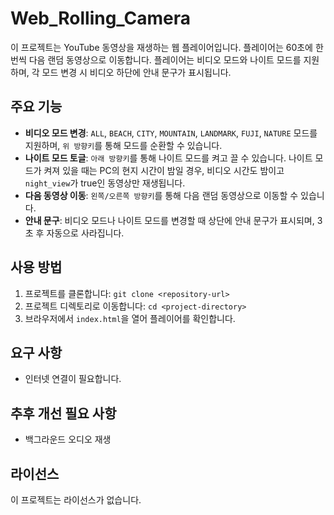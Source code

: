 # Web_Rolling_Camera

이 프로젝트는 YouTube 동영상을 재생하는 웹 플레이어입니다. 
플레이어는 60초에 한번씩 다음 랜덤 동영상으로 이동합니다.
플레이어는 비디오 모드와 나이트 모드를 지원하며, 각 모드 변경 시 비디오 하단에 안내 문구가 표시됩니다.

## 주요 기능

- **비디오 모드 변경**: `ALL`, `BEACH`, `CITY`, `MOUNTAIN`, `LANDMARK`, `FUJI`, `NATURE` 모드를 지원하며, `위 방향키`를 통해 모드를 순환할 수 있습니다.
- **나이트 모드 토글**: `아래 방향키`를 통해 나이트 모드를 켜고 끌 수 있습니다. 나이트 모드가 켜져 있을 때는 PC의 현지 시간이 밤일 경우, 비디오 시간도 밤이고 `night_view`가 true인 동영상만 재생됩니다.
- **다음 동영상 이동**: `왼쪽/오른쪽 방향키`를 통해 다음 랜덤 동영상으로 이동할 수 있습니다.
- **안내 문구**: 비디오 모드나 나이트 모드를 변경할 때 상단에 안내 문구가 표시되며, 3초 후 자동으로 사라집니다.

## 사용 방법

1. 프로젝트를 클론합니다: `git clone <repository-url>`
2. 프로젝트 디렉토리로 이동합니다: `cd <project-directory>`
3. 브라우저에서 `index.html`을 열어 플레이어를 확인합니다.

## 요구 사항

- 인터넷 연결이 필요합니다.

## 추후 개선 필요 사항 

- 백그라운드 오디오 재생

## 라이선스

이 프로젝트는 라이선스가 없습니다.

